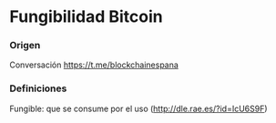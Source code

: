 # Fungibilidad Bitcoin

### Origen
Conversación https://t.me/blockchainespana

### Definiciones
Fungible: que se consume por el uso (http://dle.rae.es/?id=IcU6S9F)

